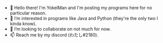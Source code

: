 - 👋 Hello there! I'm YokelMan and I'm posting my programs here for no particular reason.
- 👀 I’m interested in programs like Java and Python  (they're the only two I kinda know).
- 💞️ I’m looking to collaborate on not much for now.
- 📫 Reach me by my discord (わたし#2180).

<!---
YokelMan/YokelMan is a ✨ special ✨ repository because its `README.md` (this file) appears on your GitHub profile.
You can click the Preview link to take a look at your changes.
--->

